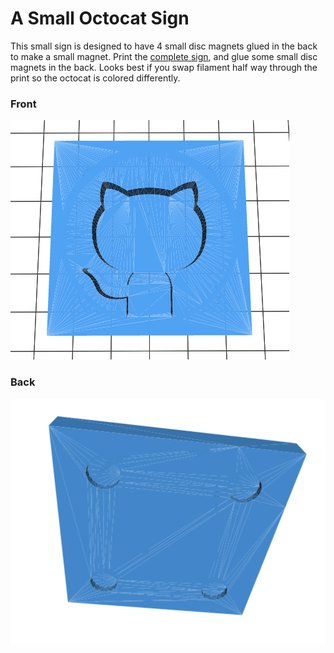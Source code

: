 A Small Octocat Sign
====================

This small sign is designed to have 4 small disc magnets glued in the back to
make a small magnet. Print the [complete sign](stl/complete-sign.stl), and glue
some small disc magnets in the back. Looks best if you swap filament half way
through the print so the octocat is colored differently.


### Front
[![front](/screenshots/front.png)](/stl/complete-sign.stl)

### Back
[![back](/screenshots/back.png)](/stl/complete-sign.stl)
